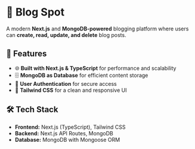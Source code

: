 # 📝 Blog Spot  

A modern **Next.js** and **MongoDB-powered** blogging platform where users can **create, read, update, and delete** blog posts.  

## 🚀 Features  
- 🌐 **Built with Next.js & TypeScript** for performance and scalability  
- 🗄️ **MongoDB as Database** for efficient content storage  
- 🔐 **User Authentication** for secure access
- 🎨 **Tailwind CSS** for a clean and responsive UI  

## 🛠 Tech Stack  
- **Frontend:** Next.js (TypeScript), Tailwind CSS  
- **Backend:** Next.js API Routes, MongoDB  
- **Database:** MongoDB with Mongoose ORM